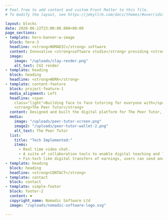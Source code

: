 ```yaml
---
# Feel free to add content and custom Front Matter to this file.
# To modify the layout, see https://jekyllrb.com/docs/themes/#overriding-theme-defaults

layout: blocks
date: 2020-06-22T23:00:00.000+00:00
page_sections:
- template: hero-banner-w-image
  block: hero-3
  headline: <strong>NOMADIC</strong> software
  content: Innovative <strong>software studio</strong> providing <strong>digital design</strong> and <strong>engineering</strong> services to forward thinking businesses.
  image:
    image: "/uploads/clay-render.png"
    alt_text: CGI render
- template: heading
  block: heading
  headline: <strong>WORK</strong>
- template: content-feature
  block: project-feature-1
  media_alignment: Left
  headline: <span
    class="light">Building face to face tutoring for everyone with</span>
    <strong>The Peer Tutor</strong>
  content: Designed and built the digital platform for The Peer Tutor, an online learning startup looking to enable peer to peer learning amongst the tech literate 'gen-z' demographic.
  media:
    image: "/uploads/peer-tutor-screen.png"
    image2: "/uploads/peer-tutor-wallet-2.png"
    alt_text: The Peer Tutor
  list:
    title: "Tech Implemented:"
    items:
      - Real time video chat.
      - A suite of collaboration tools to enable digital teaching and learning.
      - Fin-tech like digital transfers of earnings, users can send and redeem funds as it suits them.
- template: heading
  block: heading
  headline: <strong>CONTACT</strong>
- template: contact
  block: contact
- template: simple-footer
  block: footer-2
  content: ❤︎
  copyright_name: Nomadic Software Ltd
  image: "/uploads/nomadic-software-logo.svg"

---
```

